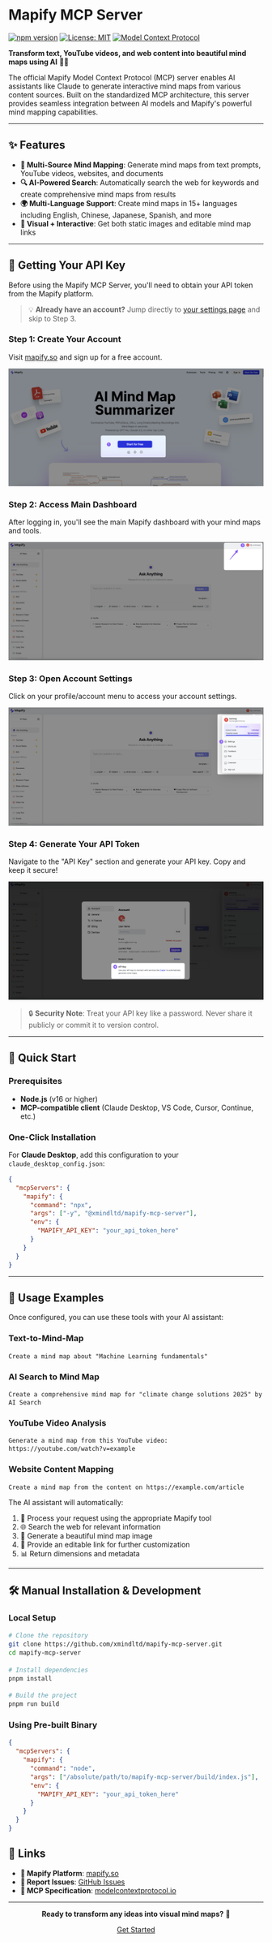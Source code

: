 # Mapify MCP Server

[![npm version](https://badge.fury.io/js/@xmindltd%2Fmapify-mcp-server.svg)](https://badge.fury.io/js/@xmindltd%2Fmapify-mcp-server)
[![License: MIT](https://img.shields.io/badge/License-MIT-yellow.svg)](https://opensource.org/licenses/MIT)
[![Model Context Protocol](https://img.shields.io/badge/MCP-Compatible-blue.svg)](https://modelcontextprotocol.io/)

**Transform text, YouTube videos, and web content into beautiful mind maps using AI** 🧠✨

The official Mapify Model Context Protocol (MCP) server enables AI assistants like Claude to generate interactive mind maps from various content sources. Built on the standardized MCP architecture, this server provides seamless integration between AI models and Mapify's powerful mind mapping capabilities.

---

## ✨ Features

- **🎯 Multi-Source Mind Mapping**: Generate mind maps from text prompts, YouTube videos, websites, and documents
- **🔍 AI-Powered Search**: Automatically search the web for keywords and create comprehensive mind maps from results
- **🌍 Multi-Language Support**: Create mind maps in 15+ languages including English, Chinese, Japanese, Spanish, and more
- **📸 Visual + Interactive**: Get both static images and editable mind map links

---

## 🔑 Getting Your API Key

Before using the Mapify MCP Server, you'll need to obtain your API token from the Mapify platform.

> 💡 **Already have an account?** Jump directly to [your settings page](https://mapify.so/app#show-settings) and skip to Step 3.

### Step 1: Create Your Account
Visit [mapify.so](https://mapify.so) and sign up for a free account.

![Step 1: Sign up for Mapify](./docs/images/step1-signup.png)

### Step 2: Access Main Dashboard
After logging in, you'll see the main Mapify dashboard with your mind maps and tools.

![Step 2: Mapify main dashboard](./docs/images/step2-dashboard.png)

### Step 3: Open Account Settings  
Click on your profile/account menu to access your account settings.

![Step 3: Open account settings](./docs/images/step3-account-menu.png)

### Step 4: Generate Your API Token
Navigate to the "API Key" section and generate your API key. Copy and keep it secure!

![Step 4: Generate and copy API token](./docs/images/step4-api-settings.png)

> 🔒 **Security Note**: Treat your API key like a password. Never share it publicly or commit it to version control.

---

## 🚀 Quick Start

### Prerequisites

- **Node.js** (v16 or higher)
- **MCP-compatible client** (Claude Desktop, VS Code, Cursor, Continue, etc.)

### One-Click Installation

For **Claude Desktop**, add this configuration to your `claude_desktop_config.json`:

```json
{
  "mcpServers": {
    "mapify": {
      "command": "npx",
      "args": ["-y", "@xmindltd/mapify-mcp-server"],
      "env": {
        "MAPIFY_API_KEY": "your_api_token_here"
      }
    }
  }
}
```

---

## 📖 Usage Examples

Once configured, you can use these tools with your AI assistant:

### Text-to-Mind-Map
```
Create a mind map about "Machine Learning fundamentals"
```

### AI Search to Mind Map
```
Create a comprehensive mind map for "climate change solutions 2025" by AI Search
```

### YouTube Video Analysis  
```
Generate a mind map from this YouTube video: https://youtube.com/watch?v=example
```

### Website Content Mapping
```
Create a mind map from the content on https://example.com/article
```

The AI assistant will automatically:
1. 🔄 Process your request using the appropriate Mapify tool
2. 🌐 Search the web for relevant information
3. 🎨 Generate a beautiful mind map image  
4. 🔗 Provide an editable link for further customization
5. 📊 Return dimensions and metadata

---

## 🛠️ Manual Installation & Development

### Local Setup

```bash
# Clone the repository
git clone https://github.com/xmindltd/mapify-mcp-server.git
cd mapify-mcp-server

# Install dependencies
pnpm install

# Build the project
pnpm run build
```

### Using Pre-built Binary

```json
{
  "mcpServers": {
    "mapify": {
      "command": "node",
      "args": ["/absolute/path/to/mapify-mcp-server/build/index.js"],
      "env": {
        "MAPIFY_API_KEY": "your_api_token_here"
      }
    }
  }
}
```

## 🔗 Links

- **🌟 Mapify Platform**: [mapify.so](https://mapify.so)
- **🐛 Report Issues**: [GitHub Issues](https://github.com/xmindltd/mapify-mcp-server/issues)
- **📖 MCP Specification**: [modelcontextprotocol.io](https://modelcontextprotocol.io)

---

<div align="center">

**Ready to transform any ideas into visual mind maps?** 🚀

[Get Started](https://mapify.so)

</div>
